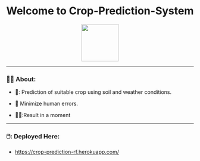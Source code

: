 
<h1 align="center">Welcome to Crop-Prediction-System</h1><div id="header" align="center">
  
  <img src="https://media.giphy.com/media/MBcoOvZdZVURXPedwC/giphy.gif" width="100"/>
</div>


---
### :woman_technologist: About: 
- 🍁: Prediction of suitable crop using soil and weather conditions.

- :seedling: Minimize human errors.

- 🧑‍🌾:Result in a moment
---
### 🖱️: Deployed Here:
-  https://crop-prediction-rf.herokuapp.com/
